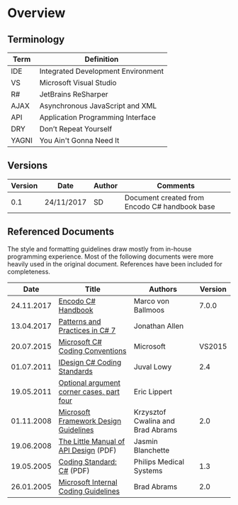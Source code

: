# Overview

## Terminology

| Term | Definition
| --- | ---
| IDE | Integrated Development Environment
| VS | Microsoft Visual Studio
| R# | JetBrains ReSharper
| AJAX | Asynchronous JavaScript and XML
| API | Application Programming Interface
| DRY | Don’t Repeat Yourself
| YAGNI | You Ain't Gonna Need It

## Versions

|Version |  Date | Author | Comments
| --- | --- | --- | ---
| 0.1 | 24/11/2017 | SD | Document created from Encodo C# handbook base

## Referenced Documents

The style and formatting guidelines draw mostly from in-house programming experience. Most of the following documents were more heavily used in the original document. References have been included for completeness.

| Date | Title | Authors | Version
| --- | --- | --- | ---
| 24.11.2017 | [Encodo C# Handbook](https://github.com/mvonballmo/CSharpHandbook) | Marco von Ballmoos | 7.0.0 
| 13.04.2017 | [Patterns and Practices in C# 7](https://www.infoq.com/articles/Patterns-Practices-CSharp-7) | Jonathan Allen |
| 20.07.2015 | [Microsoft C# Coding Conventions](https://msdn.microsoft.com/en-us/library/ff926074.aspx) | Microsoft | VS2015
| 01.07.2011 | [IDesign C# Coding Standards](https://www.scribd.com/document/236016479/IDesign-C-Coding-Standard-2-4) | Juval Lowy | 2.4
| 19.05.2011 | [Optional argument corner cases, part four](http://blogs.msdn.com/b/ericlippert/archive/2011/05/19/optional-argument-corner-cases-part-four.aspx) | Eric Lippert |
| 01.11.2008 | [Microsoft Framework Design Guidelines](https://msdn.microsoft.com/en-us/library/ms229042(v=vs.110).aspx) | Krzysztof Cwalina and Brad Abrams | 2.0
| 19.06.2008 | [The Little Manual of API Design](http://www4.in.tum.de/~blanchet/api-design.pdf) (PDF) | Jasmin Blanchette |
| 19.05.2005 | [Coding Standard: C#](http://www.sourceformat.com/pdf/cs-coding-standard-philips.pdf) (PDF) | Philips Medical Systems | 1.3
| 26.01.2005 | [Microsoft Internal Coding Guidelines](https://blogs.msdn.microsoft.com/brada/2005/01/26/internal-coding-guidelines/) | Brad Abrams | 2.0